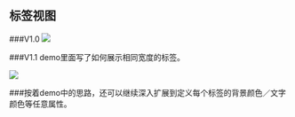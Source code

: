 ## 标签视图
###V1.0
![](http://ww3.sinaimg.cn/large/c6a1cfeagw1fbd7sfk6j4g208g0fawfp.gif)

###V1.1
demo里面写了如何展示相同宽度的标签。

![](http://ww4.sinaimg.cn/large/c6a1cfeagw1fbg6ml9vcqg20b90ka76o.gif)

###按着demo中的思路，还可以继续深入扩展到定义每个标签的背景颜色／文字颜色等任意属性。
